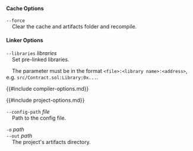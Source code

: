 #### Cache Options

`--force`  
&nbsp;&nbsp;&nbsp;&nbsp;Clear the cache and artifacts folder and recompile.

#### Linker Options

`--libraries` *libraries*  
&nbsp;&nbsp;&nbsp;&nbsp;Set pre-linked libraries.

&nbsp;&nbsp;&nbsp;&nbsp;The parameter must be in the format `<file>:<library name>:<address>`, e.g. `src/Contract.sol:Library:0x...`.

{{#include compiler-options.md}}

{{#include project-options.md}}

`--config-path` *file*  
&nbsp;&nbsp;&nbsp;&nbsp;Path to the config file.

`-o` *path*  
`--out` *path*  
&nbsp;&nbsp;&nbsp;&nbsp;The project's artifacts directory.
